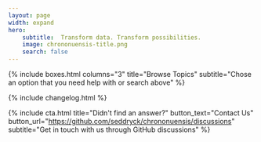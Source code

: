 ```yaml
---
layout: page
width: expand
hero:
    subtitle:  Transform data. Transform possibilities.
    image: chrononuensis-title.png
    search: false
---
```


{% include boxes.html columns="3" title="Browse Topics" subtitle="Chose an option that you need help with or search above" %}

{% include changelog.html %}

{% include cta.html title="Didn't find an answer?" button_text="Contact Us" button_url="https://github.com/seddryck/chrononuensis/discussions" subtitle="Get in touch with us through GitHub discussions" %}
